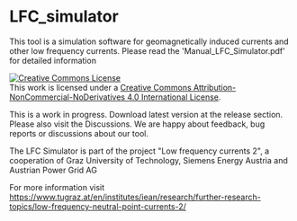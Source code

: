 # LFC_simulator
This tool is a simulation software for geomagnetically induced currents and other low frequency currents. Please read the 'Manual_LFC_Simulator.pdf' for detailed information

<a rel="license" href="http://creativecommons.org/licenses/by-nc-nd/4.0/"><img alt="Creative Commons License" style="border-width:0" src="https://i.creativecommons.org/l/by-nc-nd/4.0/88x31.png" /></a><br />This work is licensed under a <a rel="license" href="http://creativecommons.org/licenses/by-nc-nd/4.0/">Creative Commons Attribution-NonCommercial-NoDerivatives 4.0 International License</a>.

This is a work in progress. Download latest version at the release section. Please also visit the Discussions. We are happy about feedback, bug reports or discussions about our tool. 

The LFC Simulator is part of the project "Low frequency currents 2", a cooperation of Graz University of Technology, Siemens Energy Austria and Austrian Power Grid AG

For more information visit https://www.tugraz.at/en/institutes/iean/research/further-research-topics/low-frequency-neutral-point-currents-2/ 
